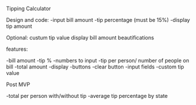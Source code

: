 Tipping Calculator


Design and code:
-input bill amount
-tip percentage (must be 15%)
-display tip amount

Optional:
custum tip value
display bill amount
beautifications




features:

-bill amount
-tip %
-numbers to input
-tip per person/ number of people on bill
-total amount
-display
-buttons
-clear button
-input fields
-custom tip value

Post MVP

-total per person with/without tip
-average tip percentage by state